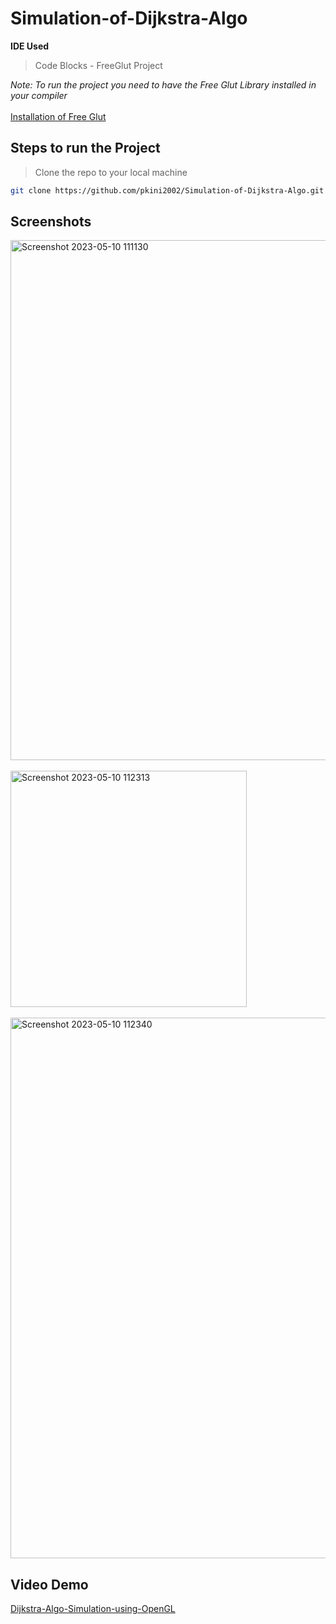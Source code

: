 # Simulation-of-Dijkstra-Algo

**IDE Used**
> Code Blocks - FreeGlut Project

*Note: To run the project you need to have the Free Glut Library installed in your compiler*
<br><br>
<a href="https://www.youtube.com/watch?v=ek4Jmh0Fuko">Installation of Free Glut</a>

## Steps to run the Project

> Clone the repo to your local machine

```bash
git clone https://github.com/pkini2002/Simulation-of-Dijkstra-Algo.git
```

## Screenshots

<img width="832" alt="Screenshot 2023-05-10 111130" src="https://github.com/pkini2002/Simulation-of-Dijkstra-Algo/assets/84091455/6ba2b6d2-d956-41e8-a39c-fc1c4c434801">
<br/><br/>
<img width="378" alt="Screenshot 2023-05-10 112313" src="https://github.com/pkini2002/Simulation-of-Dijkstra-Algo/assets/84091455/9c60f9ef-956c-4cf5-bdc0-ba64c3d81ddb">
<br/><br/>
<img width="865" alt="Screenshot 2023-05-10 112340" src="https://github.com/pkini2002/Simulation-of-Dijkstra-Algo/assets/84091455/c73a0680-c69c-4ec4-810d-35eb58e78984">

## Video Demo

<a href="https://drive.google.com/file/d/15z-inKmewTj3sNmOngYC6V00uAkfvi9c/view?usp=sharing">Dijkstra-Algo-Simulation-using-OpenGL</a>







